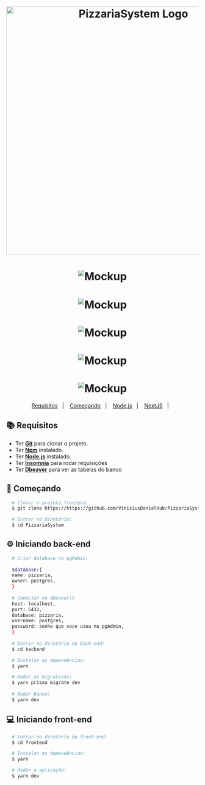 <h1 align="center">
    <img alt="PizzariaSystem Logo" src="https://i.imgur.com/j100xd6.png" width="650px" />
</h1>

<h1 align="center">
<img alt="Mockup" src="https://i.imgur.com/x4NCs4g.png">
</h1>

<h1 align="center">
<img alt="Mockup" src="https://i.imgur.com/RngfSTX.png">
</h1>

<h1 align="center">
<img alt="Mockup" src="https://i.imgur.com/HVZZzg0.png">
</h1>

<h1 align="center">
<img alt="Mockup" src="https://i.imgur.com/NgYiLGn.png">
</h1>

<h1 align="center">
<img alt="Mockup" src="https://i.imgur.com/XGwAILK.png">
</h1>

<p align="center">
  <a href="#books-requisitos">Requisitos</a>&nbsp;&nbsp;&nbsp;|&nbsp;&nbsp;&nbsp;
  <a href="#rocket-começando">Começando</a>&nbsp;&nbsp;&nbsp;|&nbsp;&nbsp;&nbsp;
  <a href="#gear-iniciando-back-end">Node.js</a>&nbsp;&nbsp;&nbsp;|&nbsp;&nbsp;&nbsp;
  <a href="#computer-iniciando-front-end">NextJS</a>&nbsp;&nbsp;&nbsp;|&nbsp;&nbsp;&nbsp;
</p>

## :books: Requisitos
- Ter [**Git**](https://git-scm.com/) para clonar o projeto.
- Ter [**Npm**](https://www.npmjs.com/) instalado.
- Ter [**Node.js**](https://nodejs.org/en/) instalado.
- Ter [**Insomnia**](https://insomnia.rest/download) para rodar requisições
- Ter [**Dbeaver**](https://dbeaver.io/download/) para ver as tabelas do banco

## :rocket: Começando
``` bash
  # Clonar o projeto frontend:
  $ git clone https://https://github.com/ViniciusDanielHub/PizzariaSystem

  # Entrar no diretório:
  $ cd PizzariaSystem
```

## :gear: Iniciando back-end
```bash
  # Criar database no pgAdmin:
  
  $database:{
  name: pizzaria,
  owner: postgres,
  }
  
  # Conectar no dbeaver:{
  host: localhost,
  port: 5432,
  database: pizzaria,
  username: postgres,
  password: senha que voce usou no pgAdmin,
  }
  
  # Entrar no diretório do back-end:
  $ cd backend

  # Instalar as dependências:
  $ yarn

  # Rodar as migrations:
  $ yarn prisma migrate dev
  
  # Rodar Banco:
  $ yarn dev
```

## :computer: Iniciando front-end
```bash
  # Entrar no diretório do front-end:
  $ cd frontend

  # Instalar as dependências:
  $ yarn

  # Rodar a aplicação:
  $ yarn dev
```
